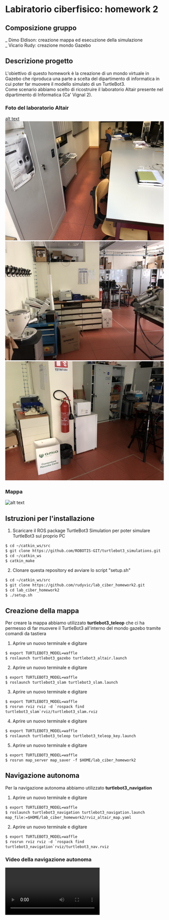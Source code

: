 # Labiratorio ciberfisico: homework 2

## Composizione gruppo
_ Dimo Eldison: creazione mappa ed esecuzione della simulazione<br>
_ Vicario Rudy: creazione mondo Gazebo<br>

## Descrizione progetto
L'obiettivo di questo homework è la creazione di un mondo virtuale in Gazebo che riproduca una parte a scelta del dipartimento di informatica in cui poter far muovere il modello simulato di un TurtleBot3.<br>
Come scenario abbiamo scelto di ricostruire il laboratorio Altair presente nel dipartimento di Informatica (Ca' Vignal 2).<br>

### Foto del laboratorio Altair
[alt text](images/foto1.jpeg "foto1")
![alt text](images/foto2.jpeg "foto2")
![alt text](images/foto3.jpeg "foto3")
![alt text](images/foto4.jpeg "foto4")

### Mappa
![alt text](rviz_altair_map.pgm "mappa")

## Istruzioni per l'installazione
1. Scaricare il ROS package TurtleBot3 Simulation per poter simulare TurtleBot3 sul proprio PC<br>
```console
$ cd ~/catkin_ws/src
$ git clone https://github.com/ROBOTIS-GIT/turtlebot3_simulations.git
$ cd ~/catkin_ws
$ catkin_make
```
2. Clonare questa repository ed avviare lo script "setup.sh"<br> 
```console
$ cd ~/catkin_ws/src
$ git clone https://github.com/rudyvic/lab_ciber_homework2.git
$ cd lab_ciber_homework2
$ ./setup.sh
```
## Creazione della mappa
Per creare la mappa abbiamo utilizzato <b>turtlebot3_teleop</b> che ci ha permesso di far muovere il TurtleBot3 all'interno del mondo gazebo tramite comandi da tastiera
1. Aprire un nuovo terminale e digitare
```console
$ export TURTLEBOT3_MODEL=waffle
$ roslaunch turtlebot3_gazebo turtlebot3_altair.launch
```
2. Aprire un nuovo terminale e digitare
```console
$ export TURTLEBOT3_MODEL=waffle
$ roslaunch turtlebot3_slam turtlebot3_slam.launch
```
3. Aprire un nuovo terminale e digitare
```console
$ export TURTLEBOT3_MODEL=waffle
$ rosrun rviz rviz -d `rospack find turtlebot3_slam`rviz/turtlebot3_slam.rviz
```
4. Aprire un nuovo terminale e digitare
```console
$ export TURTLEBOT3_MODEL=waffle
$ roslaunch turtlebot3_teleop turtlebot3_teleop_key.launch
```
5. Aprire un nuovo terminale e digitare
```console
$ export TURTLEBOT3_MODEL=waffle
$ rosrun map_server map_saver -f $HOME/lab_ciber_homework2
```
## Navigazione autonoma
Per la navigazione autonoma abbiamo utilizzato <b>turtlebot3_navigation</b>
1. Aprire un nuovo terminale e digitare
```console
$ export TURTLEBOT3_MODEL=waffle
$ roslaunch turtlebot3_navigation turtlebot3_navigation.launch map_file:=$HOME/lab_ciber_homework2/rviz_altair_map.yaml
```
2. Aprire un nuovo terminale e digitare
```console
$ export TURTLEBOT3_MODEL=waffle
$ rosrun rviz rviz -d `rospack find turtlebot3_navigation`rviz/turtlebot3_nav.rviz
```
### Video della navigazione autonoma
![alt text](https://github.com/rudyvic/lab_ciber_homework2/blob/master/video/video.MP4 "video")
